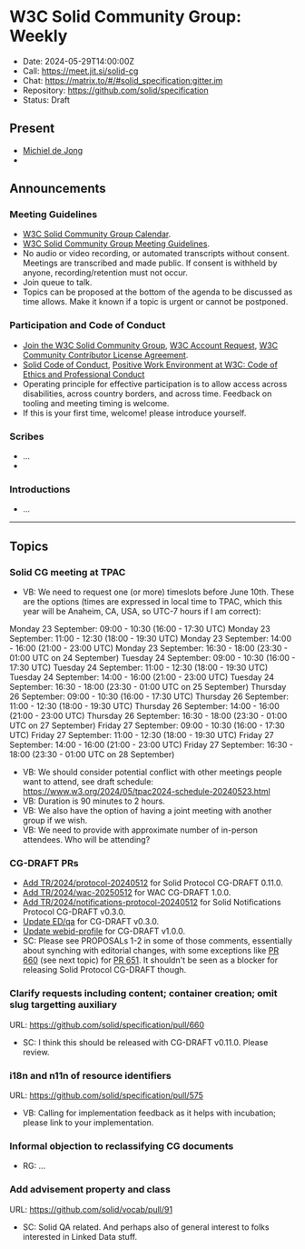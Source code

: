 # W3C Solid Community Group: Weekly

* Date: 2024-05-29T14:00:00Z
* Call: https://meet.jit.si/solid-cg
* Chat: https://matrix.to/#/#solid_specification:gitter.im
* Repository: https://github.com/solid/specification
* Status: Draft


## Present
* [Michiel de Jong](https://michielbdejong.com)
* 

## Announcements

### Meeting Guidelines
* [W3C Solid Community Group Calendar](https://www.w3.org/groups/cg/solid/calendar).
* [W3C Solid Community Group Meeting Guidelines](https://github.com/w3c-cg/solid/blob/main/meetings/README.md).
* No audio or video recording, or automated transcripts without consent. Meetings are transcribed and made public. If consent is withheld by anyone, recording/retention must not occur.
* Join queue to talk.
* Topics can be proposed at the bottom of the agenda to be discussed as time allows. Make it known if a topic is urgent or cannot be postponed.

### Participation and Code of Conduct
* [Join the W3C Solid Community Group](https://www.w3.org/community/solid/join), [W3C Account Request](http://www.w3.org/accounts/request), [W3C Community Contributor License Agreement](https://www.w3.org/community/about/agreements/cla/).
* [Solid Code of Conduct](https://github.com/solid/process/blob/main/code-of-conduct.md), [Positive Work Environment at W3C: Code of Ethics and Professional Conduct](https://www.w3.org/Consortium/cepc/)
* Operating principle for effective participation is to allow access across disabilities, across country borders, and across time. Feedback on tooling and meeting timing is welcome.
* If this is your first time, welcome! please introduce yourself.


### Scribes
* ...
* 
### Introductions

* ...

---

## Topics

### Solid CG meeting at TPAC

* VB: We need to request one (or more) timeslots before June 10th. These are the options (times are expressed in local time to TPAC, which this year will be Anaheim, CA, USA, so UTC-7 hours if I am correct):

Monday 23 September: 09:00 - 10:30 (16:00 - 17:30 UTC)
Monday 23 September: 11:00 - 12:30 (18:00 - 19:30 UTC)
Monday 23 September: 14:00 - 16:00 (21:00 - 23:00 UTC)
Monday 23 September: 16:30 - 18:00 (23:30 - 01:00 UTC on 24 September)
Tuesday 24 September: 09:00 - 10:30 (16:00 - 17:30 UTC)
Tuesday 24 September: 11:00 - 12:30 (18:00 - 19:30 UTC)
Tuesday 24 September: 14:00 - 16:00 (21:00 - 23:00 UTC)
Tuesday 24 September: 16:30 - 18:00 (23:30 - 01:00 UTC on 25 September)
Thursday 26 September: 09:00 - 10:30 (16:00 - 17:30 UTC)
Thursday 26 September: 11:00 - 12:30 (18:00 - 19:30 UTC)
Thursday 26 September: 14:00 - 16:00 (21:00 - 23:00 UTC)
Thursday 26 September: 16:30 - 18:00 (23:30 - 01:00 UTC on 27 September)
Friday 27 September: 09:00 - 10:30 (16:00 - 17:30 UTC)
Friday 27 September: 11:00 - 12:30 (18:00 - 19:30 UTC)
Friday 27 September: 14:00 - 16:00 (21:00 - 23:00 UTC)
Friday 27 September: 16:30 - 18:00 (23:30 - 01:00 UTC on 28 September)

* VB: We should consider potential conflict with other meetings people want to attend, see draft schedule: https://www.w3.org/2024/05/tpac2024-schedule-20240523.html
* VB: Duration is 90 minutes to 2 hours. 
* VB: We also have the option of having a joint meeting with another group if we wish. 
* VB: We need to provide with approximate number of in-person attendees. Who will be attending?

### CG-DRAFT PRs

* [Add TR/2024/protocol-20240512](https://github.com/solid/specification/pull/651) for Solid Protocol CG-DRAFT 0.11.0.
* [Add TR/2024/wac-20250512](https://github.com/solid/specification/pull/652) for WAC CG-DRAFT 1.0.0.
* [Add TR/2024/notifications-protocol-20240512](https://github.com/solid/specification/pull/654) for Solid Notifications Protocol CG-DRAFT v0.3.0.
* [Update ED/qa](https://github.com/solid/specification/pull/655) for CG-DRAFT v0.3.0.
* [Update webid-profile](https://github.com/solid/webid-profile/pull/117) for CG-DRAFT v1.0.0.
* SC: Please see PROPOSALs 1-2 in some of those comments, essentially about synching with editorial changes, with some exceptions like [PR 660](https://github.com/solid/specification/pull/660) (see next topic) for [PR 651](https://github.com/solid/specification/pull/651). It shouldn't be seen as a blocker for releasing Solid Protocol CG-DRAFT though.

### Clarify requests including content; container creation; omit slug targetting auxiliary
URL: https://github.com/solid/specification/pull/660

* SC: I think this should be released with CG-DRAFT v0.11.0. Please review.


### i18n and n11n of resource identifiers
URL: https://github.com/solid/specification/pull/575

* VB: Calling for implementation feedback as it helps with incubation; please link to your implementation.


### Informal objection to reclassifying CG documents
* RG: ...


### Add advisement property and class
URL: https://github.com/solid/vocab/pull/91

* SC: Solid QA related. And perhaps also of general interest to folks interested in Linked Data stuff.
